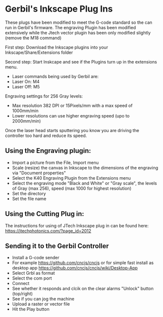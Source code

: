 # Gerbil's Inkscape Plug Ins

These plugs have been modified to meet the G-code standard so the can run in Gerbil's firmware. The engraving Plugin has been modified extensively while the Jtech vector plugin has been only modified slightly (remove the M18 command)

First step: Download the Inkscape plugins into your Inkscape/Share/Extensions folder

Second step: Start Inskcape and see if the Plugins turn up in the extensions menu.

- Laser commands being used by Gerbil are:
- Laser On: M4
- Laser Off: M5

Engraving settings for 256 Gray levels:
- Max resolution 382 DPI or 15Pixels/mm with a max speed of 1000mm/min
- Lower resolutions can use higher engraving speed (upo to 2000mm/min)

Once the laser head starts sputtering you know you are driving the controller too hard and reduce its speed.

## Using the Engraving plugin:
- Import a picture from the File, Import menu
- Scale (resize) the canvas in Inkscape to the dimensions of the engraving via "Document properties"
- Select the K40 Engraving Plugin from the Extensions menu
- Select the engraving mode "Black and White" or "Gray scale", the levels of Gray (max 256), speed (max 1000 for highest resolution)
- Set the directory
- Set the file name

## Using the Cutting Plug in:
The instructions for using of JTech Inkscape plug in can be found here: https://jtechphotonics.com/?page_id=2012

## Sending it to the Gerbil Controller

- Install a G-code sender
- For example https://github.com/cncjs/cncjs or for simple fast install as desktop app https://github.com/cncjs/cncjs/wiki/Desktop-App
- Select Grbl as format
- Select the com port
- Connect
- See whether it responds and clcik on the clear alarms "Unlock" button (top/right)
- See if you can jog the machine
- Upload a raster or vector file
- Hit the Play button

